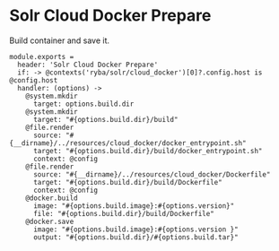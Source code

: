 
# Solr Cloud Docker Prepare

Build container and save it.

    module.exports =
      header: 'Solr Cloud Docker Prepare'
      if: -> @contexts('ryba/solr/cloud_docker')[0]?.config.host is @config.host
      handler: (options) ->
        @system.mkdir
          target: options.build.dir
        @system.mkdir
          target: "#{options.build.dir}/build"
        @file.render
          source: "#{__dirname}/../resources/cloud_docker/docker_entrypoint.sh"
          target: "#{options.build.dir}/build/docker_entrypoint.sh"
          context: @config
        @file.render
          source: "#{__dirname}/../resources/cloud_docker/Dockerfile"
          target: "#{options.build.dir}/build/Dockerfile"
          context: @config
        @docker.build
          image: "#{options.build.image}:#{options.version}"
          file: "#{options.build.dir}/build/Dockerfile"
        @docker.save
          image: "#{options.build.image}:#{options.version }"
          output: "#{options.build.dir}/#{options.build.tar}"
